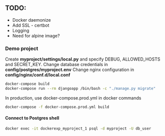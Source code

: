 
## TODO:
- Docker daemonize
- Add SSL - certbot
- Logging
- Need for alpine image?

### Demo project

Create **myproject/settings/local.py** and specify DEBUG, ALLOWED_HOSTS and SECRET_KEY.
Change database credentials in **config/postgres/myproject.env**
Change nginx configuration in **config/nginx/conf.d/local.conf**

```sh
docker-compose build
docker-compose run --rm djangoapp /bin/bash -c "./manage.py migrate"
```

In production, use docker-compose.prod.yml in docker commands
```sh
docker-compose -f docker-compose.prod.yml build
```

#### Connect to Postgres shell
```sh
docker exec -it dockerexp_myproject_1 psql -d myproject -U db_user
```
